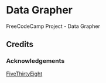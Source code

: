 # Data Grapher

FreeCodeCamp Project - Data Grapher

## Credits

### Acknowledgements

[FiveThirtyEight](https://github.com/fivethirtyeight/)

